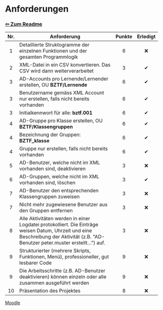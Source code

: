 # Anforderungen

### [⇦ Zum Readme](README.md)

| Nr. | Anforderung                                                                                                                                                                      | Punkte | Erledigt |
| :-: | -------------------------------------------------------------------------------------------------------------------------------------------------------------------------------- | :----: | :------: |
|  1  | Detaillierte Struktogramme der einzelnen Funktionen und der gesamten Programmlogik                                                                                               |   6    |    ❌    |
|  2  | XML-Datei in ein CSV konvertieren. Das CSV wird dann weiterverarbeitet                                                                                                           |   3    |    ✔     |
|  3  | AD-Accounts pro Lernende/Lernender erstellen, OU **BZTF/Lernende**                                                                                                               |   6    |    ✔     |
|  3  | Benutzername gemäss XML Account nur erstellen, falls nicht bereits vorhanden                                                                                                     |   6    |    ✔     |
|  3  | Initialkennwort für alle: **bztf.001**                                                                                                                                           |   6    |    ✔     |
|  4  | AD-Gruppe pro Klasse erstellen, OU **BZTF/Klassengruppen**                                                                                                                       |   6    |    ✔     |
|  4  | Bezeichnung der Gruppen: **BZTF_klasse**                                                                                                                                         |   6    |    ✔     |
|  4  | Gruppe nur erstellen, falls nicht bereits vorhanden                                                                                                                              |   6    |    ✔     |
|  5  | AD-Benutzer, welche nicht im XML vorhanden sind, deaktivieren                                                                                                                    |   3    |    ❌    |
|  6  | AD-Gruppen, welche nicht im XML vorhanden sind, löschen                                                                                                                          |   3    |    ✔     |
|  7  | AD-Benutzer den entsprechenden Klassengruppen zuweisen                                                                                                                           |   3    |    ❌    |
|  7  | Nicht mehr zugewiesene Benutzer aus den Gruppen entfernen                                                                                                                        |   3    |    ❌    |
|  8  | Alle Aktivitäten werden in einer Logdatei protokolliert. Die Einträge weisen Datum, Uhrzeit und eine Beschreibung der Aktivität (z.B. "AD-Benutzer peter.muster erstellt…") auf. |   3    |    ❌    |
|  9  | Strukturierter (mehrere Skripts, Funktionen, Menü), professioneller, gut lesbarer Code                                                                                           |   9    |    ❌    |
|  9  | Die Arbeitsschritte (z.B. AD-Benutzer deaktivieren) können einzeln oder alle zusammen ausgeführt werden                                                                          |   9    |    ❌    |
| 10  | Präsentation des Projektes                                                                                                                                                       |   8    |    ❌    |

[Moodle](https://moodle.bztf.ch/mod/page/view.php?id=117963)

<!--
Daten in PowerShell Dateien ändern, damit mit Zeitplan übereinstimmt
-->
